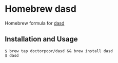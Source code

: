 # Homebrew dasd

Homebrew formula for [dasd](https://github.com/DoctorPoor/dasd)

## Installation and Usage

```
$ brew tap doctorpoor/dasd && brew install dasd
$ dasd
```

